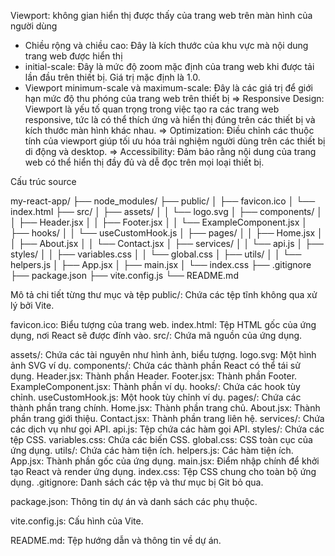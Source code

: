 Viewport: không gian hiển thị được thấy của trang web trên màn hình của người dùng

- Chiều rộng và chiều cao: Đây là kích thước của khu vực mà nội dung trang web được hiển thị
- initial-scale: Đây là mức độ zoom mặc định của trang web khi được tải lần đầu trên thiết bị. Giá trị mặc định là 1.0.
- Viewport minimum-scale và maximum-scale: Đây là các giá trị để giới hạn mức độ thu phóng của trang web trên thiết bị
  => Responsive Design: Viewport là yếu tố quan trọng trong việc tạo ra các trang web responsive, tức là có thể thích ứng và hiển thị đúng trên các thiết bị và kích thước màn hình khác nhau.
  => Optimization: Điều chỉnh các thuộc tính của viewport giúp tối ưu hóa trải nghiệm người dùng trên các thiết bị di động và desktop.
  => Accessibility: Đảm bảo rằng nội dung của trang web có thể hiển thị đầy đủ và dễ đọc trên mọi loại thiết bị.

Cấu trúc source

my-react-app/
├── node_modules/
├── public/
│ ├── favicon.ico
│ └── index.html
├── src/
│ ├── assets/
│ │ └── logo.svg
│ ├── components/
│ │ ├── Header.jsx
│ │ ├── Footer.jsx
│ │ └── ExampleComponent.jsx
│ ├── hooks/
│ │ └── useCustomHook.js
│ ├── pages/
│ │ ├── Home.jsx
│ │ ├── About.jsx
│ │ └── Contact.jsx
│ ├── services/
│ │ └── api.js
│ ├── styles/
│ │ ├── variables.css
│ │ └── global.css
│ ├── utils/
│ │ └── helpers.js
│ ├── App.jsx
│ ├── main.jsx
│ └── index.css
├── .gitignore
├── package.json
├── vite.config.js
└── README.md

Mô tả chi tiết từng thư mục và tệp
public/: Chứa các tệp tĩnh không qua xử lý bởi Vite.

favicon.ico: Biểu tượng của trang web.
index.html: Tệp HTML gốc của ứng dụng, nơi React sẽ được đính vào.
src/: Chứa mã nguồn của ứng dụng.

assets/: Chứa các tài nguyên như hình ảnh, biểu tượng.
logo.svg: Một hình ảnh SVG ví dụ.
components/: Chứa các thành phần React có thể tái sử dụng.
Header.jsx: Thành phần Header.
Footer.jsx: Thành phần Footer.
ExampleComponent.jsx: Thành phần ví dụ.
hooks/: Chứa các hook tùy chỉnh.
useCustomHook.js: Một hook tùy chỉnh ví dụ.
pages/: Chứa các thành phần trang chính.
Home.jsx: Thành phần trang chủ.
About.jsx: Thành phần trang giới thiệu.
Contact.jsx: Thành phần trang liên hệ.
services/: Chứa các dịch vụ như gọi API.
api.js: Tệp chứa các hàm gọi API.
styles/: Chứa các tệp CSS.
variables.css: Chứa các biến CSS.
global.css: CSS toàn cục của ứng dụng.
utils/: Chứa các hàm tiện ích.
helpers.js: Các hàm tiện ích.
App.jsx: Thành phần gốc của ứng dụng.
main.jsx: Điểm nhập chính để khởi tạo React và render ứng dụng.
index.css: Tệp CSS chung cho toàn bộ ứng dụng.
.gitignore: Danh sách các tệp và thư mục bị Git bỏ qua.

package.json: Thông tin dự án và danh sách các phụ thuộc.

vite.config.js: Cấu hình của Vite.

README.md: Tệp hướng dẫn và thông tin về dự án.
